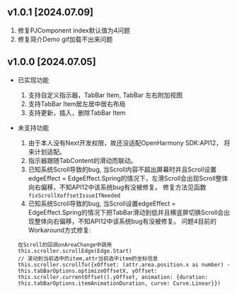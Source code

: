 ## v1.0.1 [2024.07.09]
1. 修复PJComponent index默认值为4问题
2. 修复简介Demo gif加载不出来问题

## v1.0.0 [2024.07.05]

- 已实现功能
    1. 支持自定义指示器，TabBar Item, TabBar 左右附加视图
    2. 支持TabBar Item居左居中居右布局
    3. 支持更新，插入，删除TabBar Item

- 未支持功能
    1. 由于本人没有Next开发权限，故还没适配OpenHarmony SDK:API12， 将来计划适配。
    2. 指示器跟随TabContent的滑动而联动。
    3. 已知系统Scroll导致的bug, 当Scroll内容不超出屏幕时并且Scroll设置edgeEffect = EdgeEffect.Spring的情况下，左滑Scroll会出现Scroll整体向右偏移，不知API12中该系统bug有没被修复。
       修复方法见函数`fixScrollXoffsetIssueIfNeeded`
    4. 已知系统Scroll导致的bug, 当Scroll设置edgeEffect = EdgeEffect.Spring的情况下把TabBar滑动到低并且横竖屏切换Scroll会出现整体向右偏移，不知API12中该系统bug有没被修复。
    问题4目前的Workaround方式修复:
    ````
  在Scroll的回调onAreaChange中调用
  this.scroller.scrollEdge(Edge.Start)
  // 滚动到当前选中的item,attr当前选中item的坐标信息
  this.scroller.scrollTo({xOffset: (attr.area.position.x as number) - this.tabBarOptions.optimizeOffsetX, yOffset: this.scroller.currentOffset().yOffset, animation: {duration: this.tabBarOptions.itemAnimationDuration, curve: Curve.Linear}})
    ````